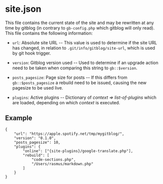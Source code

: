 # site.json

This file contains the current state of the site and may be rewritten at any time by gitblog (in contrary to `gb-config.php` which gitblog will only read). This file contains the following information:

- `url`: Absolute site URL -- This value is used to determine if the site URL has 
	changed, in relation to `.git/info/gitblog/site-url`, which is used by git hook trigger.

- `version`: Gitblog version used -- Used to determine if an upgrade action need to be taken when comparing this string to `gb::$version`.

- `posts_pagesize`: Page size for posts -- If this differs from `gb::$posts_pagesize` a rebuild need to be issued, causing the new pagesize to be used live.

- `plugins`: Active plugins -- Dictionary of *context => list-of-plugins* which are loaded, depending on which *context* is executed.


## Example

	{
		"url": "https://apple.spotify.net/tmp/mygitblog/",
		"version": "0.1.0",
		"posts_pagesize": 10,
		"plugins": {
			"online": ["{site-plugins}/google-translate.php"],
			"rebuild": [
				"code-sections.php",
				"/Users/rasmus/markdown.php"
			]
		}
	}
